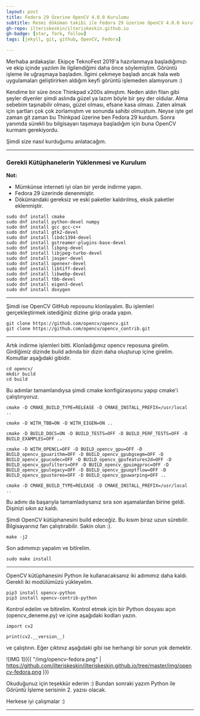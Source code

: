 ```yaml
---
layout: post
title: Fedora 29 Üzerine OpenCV 4.0.0 Kurulumu
subtitle: Resmi döküman takibi ile Fedora 29 üzerine OpenCV 4.0.0 kurulumu.
gh-repo: ilteriskeskin/ilteriskeskin.github.io
gh-badge: [star, fork, follow]
tags: [jekyll, git, github, OpenCV, Fedora]

---
```


Merhaba ardakaşlar. Ekipçe TeknoFest 2019'a hazırlanmaya başladığımızı ve ekip içinde yazılım ile ilgilendiğimi daha önce söylemiştim. Görüntü işleme ile uğraşmaya başladım. İlgimi çekmeye başladı
ancak hala web uygulamaları geliştirirken aldığım keyfi görüntü işlemeden alamıyorum :)

Kendime bir süre önce Thinkpad x200s almıştım. Neden aldın filan gibi şeyler diyenler şimdi aslında güzel ya lazım böyle bir şey der oldular. Alma sebebim taşınabilir olması, güzel olması, efsane kasa olması. Zaten almak için şartları çok çok zorlamıştım ve sonunda sahibi olmuştum. Neyse işte gel zaman git zaman bu Thinkpad üzerine ben Fedora 29 kurdum. Sonra yanımda sürekli bu bilgisayarı taşımaya başladığım için buna OpenCV kurmam gerekiyordu.

Şimdi size nasıl kurduğumu anlatacağım.

---------------------------------------

### Gerekli Kütüphanelerin Yüklenmesi ve Kurulum

**Not:**

* Mümkünse interneti iyi olan bir yerde indirme yapın.
* Fedora 29 üzerinde denenmiştir.
* Dökümandaki gereksiz ve eski paketler kaldırılmış, eksik paketler eklenmiştir.

```
sudo dnf install cmake
sudo dnf install python-devel numpy
sudo dnf install gcc gcc-c++
sudo dnf install gtk2-devel
sudo dnf install libdc1394-devel
sudo dnf install gstreamer-plugins-base-devel
sudo dnf install libpng-devel
sudo dnf install libjpeg-turbo-devel
sudo dnf install jasper-devel
sudo dnf install openexr-devel
sudo dnf install libtiff-devel
sudo dnf install libwebp-devel
sudo dnf install tbb-devel
sudo dnf install eigen3-devel
sudo dnf install doxygen
```

---------------------------------------

Şimdi ise OpenCV GitHub reposunu klonlayalım. Bu işlemleri gerçekleştirmek istediğiniz dizine girip orada yapın.

```
git clone https://github.com/opencv/opencv.git
git clone https://github.com/opencv/opencv_contrib.git
```

---------------------------------------

Artık indirme işlemleri bitti. Klonladığımız opencv reposuna girelim. Girdiğimiz dizinde build adında bir dizin daha oluşturup içine girelim. Komutlar aşağıdaki gibidir.

```
cd opencv/
mkdir build
cd build
```

Bu adımlar tamamlandıysa şimdi cmake konfigürasyonu yapıp cmake'i çalıştırıyoruz.

```
cmake -D CMAKE_BUILD_TYPE=RELEASE -D CMAKE_INSTALL_PREFIX=/usr/local ..

cmake -D WITH_TBB=ON -D WITH_EIGEN=ON ..

cmake -D BUILD_DOCS=ON -D BUILD_TESTS=OFF -D BUILD_PERF_TESTS=OFF -D BUILD_EXAMPLES=OFF ..

cmake -D WITH_OPENCL=OFF -D BUILD_opencv_gpu=OFF -D BUILD_opencv_gpuarithm=OFF -D BUILD_opencv_gpubgsegm=OFF -D BUILD_opencv_gpucodec=OFF -D BUILD_opencv_gpufeatures2d=OFF -D BUILD_opencv_gpufilters=OFF -D BUILD_opencv_gpuimgproc=OFF -D BUILD_opencv_gpulegacy=OFF -D BUILD_opencv_gpuoptflow=OFF -D BUILD_opencv_gpustereo=OFF -D BUILD_opencv_gpuwarping=OFF ..

cmake -D CMAKE_BUILD_TYPE=RELEASE -D CMAKE_INSTALL_PREFIX=/usr/local ..
```

Bu adımı da başarıyla tamamladıysanız sıra son aşamalardan birine geldi. Dişinizi sıkın az kaldı.

Şimdi OpenCV kütüphanesini build edeceğiz. Bu kısım biraz uzun sürebilir. Bilgisayarınız fan çalıştırabilir. Sakin olun :).

```
make -j2
```

Son adımımızı yapalım ve bitirelim.

```
sudo make install
```

---------------------------------------

OpenCV kütüphanesini Python ile kullanacaksanız iki adımımız daha kaldı. Gerekli iki modülümüzü yükleyelim.

```
pip3 install opencv-python
pip3 install opencv-contrib-python
```

Kontrol edelim ve bitirelim. Kontrol etmek için bir Python dosyası açın (opencv_deneme.py) ve içine aşağıdaki kodları yazın.

```
import cv2

print(cv2.__version__)
```

ve çalıştırın. Eğer çıktınız aşağıdaki gibi ise herhangi bir sorun yok demektir.

![IMG 1]({{ "/img/opencv-fedora.png" | https://github.com/ilteriskeskin/ilteriskeskin.github.io/tree/master/img/opencv-fedora.png }})

Okuduğunuz için teşekkür ederim :) Bundan sonraki yazım Python ile Görüntü İşleme serisinin 2. yazısı olacak.

Herkese iyi çalışmalar :) 

---------------------------------------
